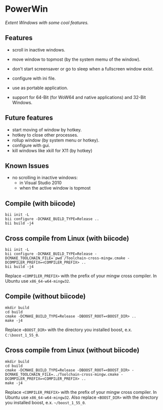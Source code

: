 PowerWin
========

*Extent Windows with some cool features.*

Features
--------

* scroll in inactive windows.
* move window to topmost (by the system memu of the window).
* don't start screensaver or go to sleep when a fullscreen window exist.

* configure with ini file.
* use as portable application.
* support for 64-Bit (for WoW64 and native applications) and 32-Bit Windows.

Future features
---------------

* start moving of window by hotkey.
* hotkey to close other processes.
* rollup window (by system menu or hotkey).
* configure with gui.
* kill windows like xkill for X11 (by hotkey)

Known Issues
------------

  * no scrolling in inactive windows:
  	- in Visual Studio 2010
  	- when the active window is topmost
  
Compile (with biicode)
----------------------

~~~
bii init -L
bii configure -DCMAKE_BUILD_TYPE=Release ..
bii build -j4
~~~

Cross compile from Linux (with biicode)
---------------------------------------

~~~
bii init -L
bii configure -DCMAKE_BUILD_TYPE=Release -DCMAKE_TOOLCHAIN_FILE=`pwd`/Toolchain-cross-mingw.cmake -DCOMPILER_PREFIX=<COMPILER_PREFIX> ..
bii build -j4
~~~

Replace `<COMPILER_PREFIX>` with the prefix of your mingw cross compiler. In
Ubuntu use `x86_64-w64-mingw32`.

  
Compile (without biicode)
-------------------------

~~~
mkdir build
cd build
cmake -DCMAKE_BUILD_TYPE=Release -DBOOST_ROOT=<BOOST_DIR> ..
make -j4
~~~
Replace `<BOOST_DIR>` with the directory you installed boost, e.x. `C:\boost_1_55_0`.

Cross compile from Linux (without biicode)
------------------------------------------

~~~
mkdir build
cd build
cmake -DCMAKE_BUILD_TYPE=Release -DBOOST_ROOT=<BOOST_DIR> -DCMAKE_TOOLCHAIN_FILE=../Toolchain-cross-mingw.cmake -DCOMPILER_PREFIX=<COMPILER_PREFIX> ..
make -j4
~~~

Replace `<COMPILER_PREFIX>` with the prefix of your mingw cross compiler. In
Ubuntu use `x86_64-w64-mingw32`. Also replace `<BOOST_DIR>` with the directory
you installed boost, e.x. `~/boost_1_55_0`.
